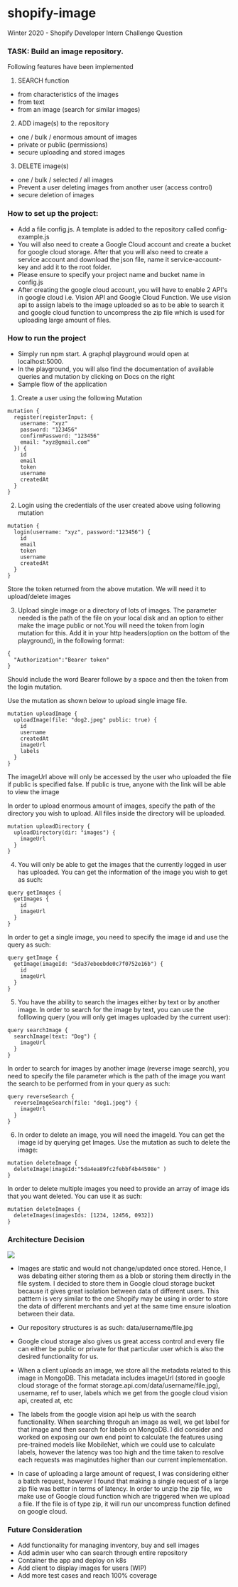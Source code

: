 # shopify-image

Winter 2020 - Shopify
Developer Intern Challenge Question

### TASK: Build an image repository.

Following features have been implemented

1. SEARCH function

- from characteristics of the images
- from text
- from an image (search for similar images)

2. ADD image(s) to the repository

- one / bulk / enormous amount of images
- private or public (permissions)
- secure uploading and stored images

3. DELETE image(s)

- one / bulk / selected / all images
- Prevent a user deleting images from another user (access control)
- secure deletion of images

### How to set up the project:

- Add a file config.js. A template is added to the repository called config-example.js
- You will also need to create a Google Cloud account and create a bucket for google cloud storage. After that you will also need to create a service account and download the json file, name it service-account-key and add it to the root folder.
- Please ensure to specify your project name and bucket name in config.js
- After creating the google cloud account, you will have to enable 2 API's in google cloud i.e. Vision API and Google Cloud Function. We use vision api to assign labels to the image uploaded so as to be able to search it and google cloud function to uncompress the zip file which is used for uploading large amount of files.

### How to run the project

- Simply run npm start. A graphql playground would open at localhost:5000.
- In the playground, you will also find the documentation of available queries and mutation by clicking on Docs on the right
- Sample flow of the application

1. Create a user using the following Mutation

```
mutation {
  register(registerInput: {
    username: "xyz"
    password: "123456"
    confirmPassword: "123456"
    email: "xyz@gmail.com"
  }) {
    id
    email
    token
    username
    createdAt
  }
}
```

2. Login using the credentials of the user created above using following mutation

```
mutation {
  login(username: "xyz", password:"123456") {
    id
    email
    token
    username
    createdAt
  }
}
```

Store the token returned from the above mutation. We will need it to upload/delete images

3. Upload single image or a directory of lots of images. The parameter needed is the path of the file on your local disk and an option to either make the image public or not.You will need the token from login mutation for this. Add it in your http headers(option on the bottom of the playground), in the following format:

```
{
  "Authorization":"Bearer token"
}
```

Should include the word Bearer followe by a space and then the token from the login mutation.

Use the mutation as shown below to upload single image file.

```
mutation uploadImage {
  uploadImage(file: "dog2.jpeg" public: true) {
    id
    username
    createdAt
    imageUrl
    labels
  }
}
```

The imageUrl above will only be accessed by the user who uploaded the file if public is specified false. If public is true, anyone with the link will be able to view the image

In order to upload enormous amount of images, specify the path of the directory you wish to upload. All files inside the directory will be uploaded.

```
mutation uploadDirectory {
  uploadDirectory(dir: "images") {
    imageUrl
  }
}
```

4. You will only be able to get the images that the currently logged in user has uploaded.
   You can get the information of the image you wish to get as such:

```
query getImages {
  getImages {
    id
    imageUrl
  }
}
```

In order to get a single image, you need to specify the image id and use the query as such:

```
query getImage {
  getImage(imageId: "5da37ebeebde0c7f0752e16b") {
    id
    imageUrl
  }
}
```

5. You have the ability to search the images either by text or by another image. In order to search for the image by text, you can use the folllowing query (you will only get images uploaded by the current user):

```
query searchImage {
  searchImage(text: "Dog") {
    imageUrl
  }
}
```

In order to search for images by another image (reverse image search), you need to specify the file parameter which is the path of the image you want the search to be performed from in your query as such:

```
query reverseSearch {
  reverseImageSearch(file: "dog1.jpeg") {
    imageUrl
  }
}
```

6. In order to delete an image, you will need the imageId. You can get the image id by querying get Images.
   Use the mutation as such to delete the image:

```
mutation deleteImage {
  deleteImage(imageId:"5da4ea89fc2febbf4b44508e" )
}
```

In order to delete multiple images you need to provide an array of image ids that you want deleted. You can use it as such:

```
mutation deleteImages {
  deleteImages(imagesIds: [1234, 12456, 0932])
}
```

### Architecture Decision

![](arch.jpg)

- Images are static and would not change/updated once stored. Hence, I was debating either storing them as a blob or storing them directly in the file system. I decided to store them in Google cloud storage bucket because it gives great isolation between data of different users. This patttern is very similar to the one Shopify may be using in order to store the data of different merchants and yet at the same time ensure isloation between their data.

- Our repository structures is as such: data/username/file.jpg

- Google cloud storage also gives us great access control and every file can either be public or private for that particular user which is also the desired functionality for us.

- When a client uploads an image, we store all the metadata related to this image in MongoDB. This metadata includes imageUrl (stored in google cloud storage of the format storage.api.com/data/username/file.jpg), username, ref to user, labels which we get from the google cloud vision api, created at, etc

- The labels from the google vision api help us with the search functionality. When searching throguh an image as well, we get label for that image and then search for labels on MongoDB. I did consider and worked on exposing our own end point to calculate the features using pre-trained models like MobileNet, which we could use to calculate labels, however the latency was too high and the time taken to resolve each requests was maginutdes higher than our current implementation.

- In case of uploading a large amount of request, I was considering either a batch request, however I found that making a single request of a large zip file was better in terms of latency. In order to unzip the zip file, we make use of Google cloud function which are triggered when we upload a file. If the file is of type zip, it will run our uncompress function defined on google cloud.

### Future Consideration

- Add functionality for managing inventory, buy and sell images
- Add admin user who can search through entire repository
- Container the app and deploy on k8s
- Add client to display images for users (WIP)
- Add more test cases and reach 100% coverage
